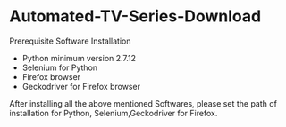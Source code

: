 # Automated-TV-Series-Download
Prerequisite Software Installation  
- Python minimum version 2.7.12
- Selenium for Python
- Firefox browser
- Geckodriver for Firefox browser

After installing all the above mentioned Softwares, please set the path of installation for Python, Selenium,Geckodriver for Firefox.
